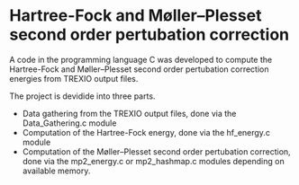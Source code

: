 # Hartree-Fock and Møller–Plesset second order pertubation correction

A code in the programming language C was developed to compute the Hartree-Fock and Møller–Plesset second order pertubation correction energies from TREXIO output files.

The project is devidide into three parts.
- Data gathering from the TREXIO output files, done via the Data_Gathering.c module
- Computation of the Hartree-Fock energy, done via the hf_energy.c module
- Computation of the Møller–Plesset second order pertubation correction, done via the mp2_energy.c or mp2_hashmap.c modules depending on available memory.


